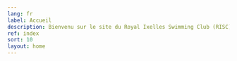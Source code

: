 ```yaml
---
lang: fr
label: Accueil
description: Bienvenu sur le site du Royal Ixelles Swimming Club (RISC), Club de Water-Polo belge évoluant en division 4
ref: index
sort: 10
layout: home
---
```

